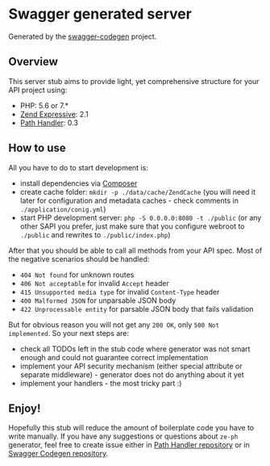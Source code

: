 # Swagger generated server

Generated by the [swagger-codegen](https://github.com/swagger-api/swagger-codegen) project.

## Overview
This server stub aims to provide light, yet comprehensive structure for your API project using:

- PHP: 5.6 or 7.*
- [Zend Expressive](https://zendframework.github.io/zend-expressive): 2.1
- [Path Handler](https://github.com/Articus/PathHandler): 0.3

## How to use
All you have to do to start development is:

- install dependencies via [Composer](https://getcomposer.org/)
- create cache folder: `mkdir -p ./data/cache/ZendCache` (you will need it later for configuration and metadata caches - check comments in `./application/conig.yml`)
- start PHP development server: `php -S 0.0.0.0:8080 -t ./public` (or any other SAPI you prefer, just make sure that you configure webroot to `./public` and rewrites to `./public/index.php`)

After that you should be able to call all methods from your API spec. Most of the negative scenarios should be handled:

- `404 Not found` for unknown routes
- `406 Not acceptable` for invalid `Accept` header
- `415 Unsupported media type` for invalid `Content-Type` header
- `400 Malformed JSON` for unparsable JSON body
- `422 Unprocessable entity` for parsable JSON body that fails validation

But for obvious reason you will not get any `200 OK`, only `500 Not implemented`. So your next steps are:

- check all TODOs left in the stub code where generator was not smart enough and could not guarantee correct implementation
- implement your API security mechanism (either special attribute or separate middleware) - generator does not do anything about it yet
- implement your handlers - the most tricky part :)

## Enjoy!
Hopefully this stub will reduce the amount of boilerplate code you have to write manually. If you have any suggestions or questions about `ze-ph` generator, feel free to create issue either in [Path Handler repository](https://github.com/Articus/PathHandler/issues) or in [Swagger Codegen repository](https://github.com/swagger-api/swagger-codegen/issues).
